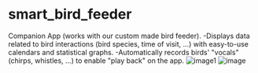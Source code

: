 # smart_bird_feeder

Companion App (works with our custom made bird feeder).
-Displays data related to bird interactions (bird species, time of visit, ...) with easy-to-use calendars and statistical graphs.
-Automatically records birds' "vocals" (chirps, whistles, ...) to enable "play back" on the app.
![image1](https://user-images.githubusercontent.com/55942930/210170302-ae91adeb-2c16-4dad-b2de-375da8b416be.png)
![image](https://user-images.githubusercontent.com/55942930/210170305-63a37006-5b38-43b8-978f-5e770aa4ef7e.png)
